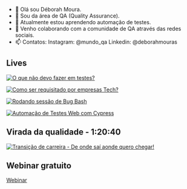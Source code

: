 - 👋 Olá sou Déborah Moura.
- 👀 Sou da área de QA (Quality Assurance).
- 🌱 Atualmente estou aprendendo automação de testes. 
- 💞️ Venho colaborando com a comunidade de QA através das redes sociais. 
- 📫 Contatos: 
Instagram: @mundo_qa
Linkedin: @deborahmouras

## Lives


[![O que não devo fazer em testes?](https://res.cloudinary.com/marcomontalbano/image/upload/v1640725092/video_to_markdown/images/youtube--_uy6kM4Dll0-c05b58ac6eb4c4700831b2b3070cd403.jpg)](https://youtu.be/_uy6kM4Dll0 "O que não devo fazer em testes?")


[![Como ser requisitado por empresas Tech?](https://res.cloudinary.com/marcomontalbano/image/upload/v1640725228/video_to_markdown/images/youtube--CXmEgEcIZag-c05b58ac6eb4c4700831b2b3070cd403.jpg)](https://youtu.be/CXmEgEcIZag "Como ser requisitado por empresas Tech?")


[![Rodando sessão de Bug Bash](https://res.cloudinary.com/marcomontalbano/image/upload/v1640725269/video_to_markdown/images/youtube--lP-XW4zHzHI-c05b58ac6eb4c4700831b2b3070cd403.jpg)](https://youtu.be/lP-XW4zHzHI "Rodando sessão de Bug Bash")


[![Automação de Testes Web com Cypress](https://res.cloudinary.com/marcomontalbano/image/upload/v1640725316/video_to_markdown/images/youtube--I0CU7n3eRR4-c05b58ac6eb4c4700831b2b3070cd403.jpg)](https://youtu.be/I0CU7n3eRR4 "Automação de Testes Web com Cypress")


## Virada da qualidade - 1:20:40

[![Transição de carreira - De onde saí aonde quero chegar! ](https://res.cloudinary.com/marcomontalbano/image/upload/v1640725424/video_to_markdown/images/youtube--P5uKGAcsVVk-c05b58ac6eb4c4700831b2b3070cd403.jpg)](https://youtu.be/P5uKGAcsVVk "Transição de carreira - De onde saí aonde quero chegar! ")


## Webinar gratuito 

[Webinar](https://materiais.estudeti.com.br/21-uniciv-webinar-testes-manuais-ou-automatizados-qual-e-o-melhor-a-utilizar)
